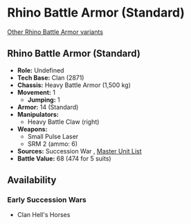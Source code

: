 # Rhino Battle Armor (Standard) 

[Other Rhino Battle Armor variants](../rhino_battle_armor.md) 

## Rhino Battle Armor (Standard) 

- **Role:** Undefined 
- **Tech Base:** Clan (2871) 
- **Chassis:** Heavy Battle Armor (1,500 kg) 
- **Movement:** 1 
  - **Jumping:** 1 
- **Armor:** 14 (Standard) 
- **Manipulators:** 
  - Heavy Battle Claw (right) 
- **Weapons:** 
  - Small Pulse Laser 
  - SRM 2 (ammo: 6) 
- **Sources:** Succession War , [Master Unit List](http://masterunitlist.info/Unit/Details/4912/rhino-battle-armor-standard) 
- **Battle Value:** 68 (474 for 5 suits) 

## Availability 

### Early Succession Wars 

- Clan Hell's Horses 

